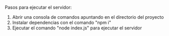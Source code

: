 Pasos para ejecutar el servidor:
1. Abrir una consola de comandos apuntando en el directorio del proyecto
2. Instalar dependencias con el comando "npm i"
3. Ejecutar el comando "node index.js" para ejecutar el servidor
